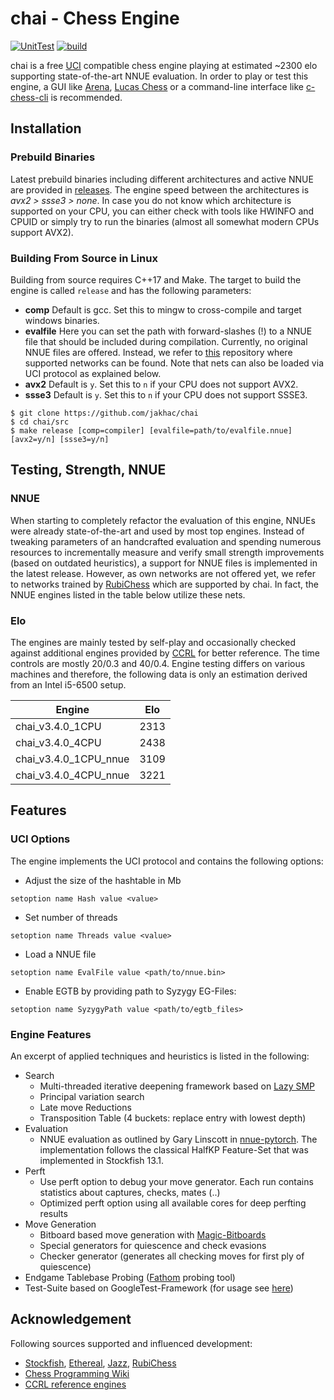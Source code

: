 # chai - Chess Engine

[![UnitTest](https://github.com/jakhac/chai/actions/workflows/gtest.yml/badge.svg?branch=master)](https://github.com/jakhac/chai/actions/workflows/gtest.yml)
[![build](https://github.com/jakhac/chai/actions/workflows/build.yml/badge.svg)](https://github.com/jakhac/chai/actions/workflows/build.yml)


chai is a free [UCI](http://wbec-ridderkerk.nl/html/UCIProtocol.html) compatible chess engine playing at estimated ~2300 elo supporting state-of-the-art NNUE evaluation. In order to play or test this engine, a GUI like [Arena](http://www.playwitharena.de/), [Lucas Chess](https://lucaschess.pythonanywhere.com/) or a command-line interface like [c-chess-cli](https://github.com/lucasart/c-chess-cli) is recommended.



## Installation

### Prebuild Binaries

Latest prebuild binaries including different architectures and active NNUE are provided in [releases](https://github.com/jakhac/chai/releases). The engine speed between the architectures is _avx2 > ssse3 > none_. In case you do not know which architecture is supported on your CPU, you can either check with tools like HWINFO and CPUID or simply try to run the binaries (almost all somewhat modern CPUs support AVX2).

###  Building From Source in Linux

Building from source requires C++17 and Make. The target to build the engine is called ``release`` and has the following parameters:
- __comp__ Default is gcc. Set this to mingw to cross-compile and target windows binaries.
- __evalfile__ Here you can set the path with forward-slashes (!) to a NNUE file that should be included during compilation. Currently, no original NNUE files are offered. Instead, we refer to [this](https://github.com/Matthies/NN) repository where supported networks can be found. Note that nets can also be loaded via UCI protocol as explained below.
- __avx2__ Default is `y`. Set this to `n` if your CPU does not support AVX2.
- __ssse3__ Default is `y`. Set this to `n` if your CPU does not support SSSE3.



```
$ git clone https://github.com/jakhac/chai
$ cd chai/src
$ make release [comp=compiler] [evalfile=path/to/evalfile.nnue] [avx2=y/n] [ssse3=y/n]
```


## Testing, Strength, NNUE

### NNUE

When starting to completely refactor the evaluation of this engine, NNUEs were already state-of-the-art and used by most top engines. Instead of tweaking parameters of an handcrafted evaluation and spending numerous resources to incrementally measure and verify small strength improvements (based on outdated heuristics), a support for NNUE files is implemented in the latest release. However, as own networks are not offered yet, we refer to networks trained by [RubiChess](https://github.com/Matthies/NN) which are supported by chai. In fact, the NNUE engines listed in the table below utilize these nets.

### Elo

The engines are mainly tested by self-play and occasionally checked against additional engines provided by [CCRL](https://ccrl.chessdom.com/ccrl/404/) for better reference. The time controls are mostly 20/0.3 and 40/0.4. Engine testing differs on various machines and therefore, the following data is only an estimation derived from an Intel i5-6500 setup.

<center>

| Engine                	| Elo  	|
|-----------------------	|------	|
| chai_v3.4.0_1CPU      	| 2313 	|
| chai_v3.4.0_4CPU      	| 2438 	|
| chai_v3.4.0_1CPU_nnue 	| 3109 	|
| chai_v3.4.0_4CPU_nnue 	| 3221 	|

</center>



## Features

### UCI Options

The engine implements the UCI protocol and contains the following options:

- Adjust the size of the hashtable in Mb

```
setoption name Hash value <value>
```

- Set number of threads

```
setoption name Threads value <value>
```

- Load a NNUE file 

```
setoption name EvalFile value <path/to/nnue.bin>
```

- Enable EGTB by providing path to Syzygy EG-Files: 

```
setoption name SyzygyPath value <path/to/egtb_files>
```

### Engine Features

An excerpt of applied techniques and heuristics is listed in the following:

- Search
  - Multi-threaded iterative deepening framework based on [Lazy SMP](https://www.chessprogramming.org/Lazy_SMP)
  - Principal variation search
  - Late move Reductions
  - Transposition Table (4 buckets: replace entry with lowest depth)
- Evaluation
  - NNUE evaluation as outlined by Gary Linscott in [nnue-pytorch](https://github.com/glinscott/nnue-pytorch/blob/master/docs/nnue.md). The implementation follows the classical HalfKP Feature-Set that was implemented in Stockfish 13.1.
- Perft
  - Use perft option to debug your move generator. Each run contains statistics about captures, checks, mates (..)
  - Optimized perft option using all available cores for deep perfting results
- Move Generation
  - Bitboard based move generation with [Magic-Bitboards](http://pradu.us/old/Nov27_2008/Buzz/research/magic/Bitboards.pdf)
  - Special generators for quiescence and check evasions
  - Checker generator (generates all checking moves for first ply of quiescence)
- Endgame Tablebase Probing ([Fathom](https://github.com/jdart1/Fathom) probing tool)
- Test-Suite based on GoogleTest-Framework (for usage see [here](https://github.com/google/googletest))

## Acknowledgement

Following sources supported and influenced development:

- [Stockfish](https://github.com/official-stockfish/Stockfish), [Ethereal](https://github.com/AndyGrant/Ethereal), [Jazz](https://www.chessprogramming.org/Jazz), [RubiChess](https://github.com/Matthies/NN)
- [Chess Programming Wiki](https://www.chessprogramming.org/Main_Page)
- [CCRL reference engines](http://ccrl.chessdom.com/ccrl/404/)
